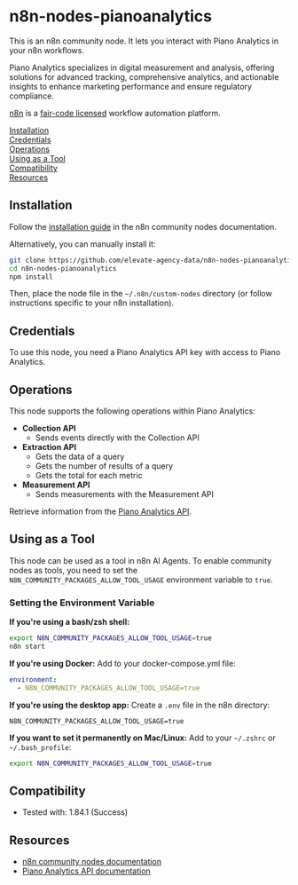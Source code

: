 # n8n-nodes-pianoanalytics  

This is an n8n community node. It lets you interact with Piano Analytics in your n8n workflows.  

Piano Analytics specializes in digital measurement and analysis, offering solutions for advanced tracking, comprehensive analytics, and actionable insights to enhance marketing performance and ensure regulatory compliance.

[n8n](https://n8n.io/) is a [fair-code licensed](https://docs.n8n.io/reference/license/) workflow automation platform.  

[Installation](#installation)  
[Credentials](#credentials)    
[Operations](#operations)   
[Using as a Tool](#using-as-a-tool)  
[Compatibility](#compatibility)  
[Resources](#resources)  

## Installation  

Follow the [installation guide](https://docs.n8n.io/integrations/community-nodes/installation/) in the n8n community nodes documentation.  

Alternatively, you can manually install it:  

```sh  
git clone https://github.com/elevate-agency-data/n8n-nodes-pianoanalytics.git 
cd n8n-nodes-pianoanalytics 
npm install  
```  

Then, place the node file in the `~/.n8n/custom-nodes` directory (or follow instructions specific to your n8n installation).   

## Credentials  

To use this node, you need a Piano Analytics API key with access to Piano Analytics.  

## Operations  

This node supports the following operations within Piano Analytics:  

* **Collection API**
    - Sends events directly with the Collection API
* **Extraction API**
    - Gets the data of a query
    - Gets the number of results of a query
    - Gets the total for each metric
* **Measurement API**
    - Sends measurements with the Measurement API

Retrieve information from the [Piano Analytics API](https://developers.atinternet-solutions.com/piano-analytics/). 

## Using as a Tool

This node can be used as a tool in n8n AI Agents. To enable community nodes as tools, you need to set the `N8N_COMMUNITY_PACKAGES_ALLOW_TOOL_USAGE` environment variable to `true`.

### Setting the Environment Variable

**If you're using a bash/zsh shell:**
```bash
export N8N_COMMUNITY_PACKAGES_ALLOW_TOOL_USAGE=true
n8n start
```

**If you're using Docker:**
Add to your docker-compose.yml file:
```yaml
environment:
  - N8N_COMMUNITY_PACKAGES_ALLOW_TOOL_USAGE=true
```

**If you're using the desktop app:**
Create a `.env` file in the n8n directory:
```
N8N_COMMUNITY_PACKAGES_ALLOW_TOOL_USAGE=true
```

**If you want to set it permanently on Mac/Linux:**
Add to your `~/.zshrc` or `~/.bash_profile`:
```bash
export N8N_COMMUNITY_PACKAGES_ALLOW_TOOL_USAGE=true
```

## Compatibility  

- Tested with: 1.84.1 (Success)

## Resources  

- [n8n community nodes documentation](https://docs.n8n.io/integrations/community-nodes/)  
- [Piano Analytics API documentation](https://developers.atinternet-solutions.com/piano-analytics/)